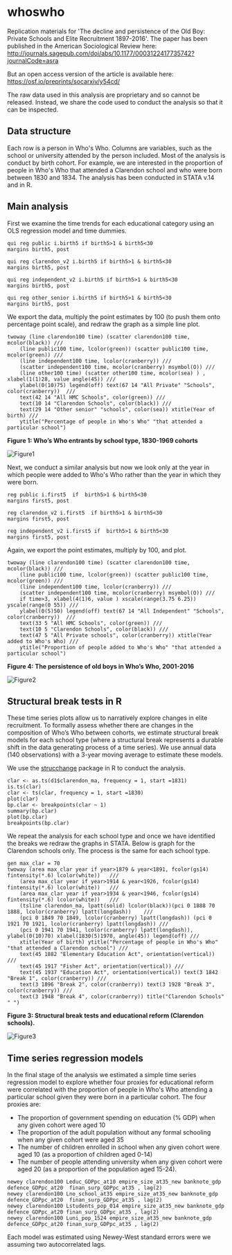 # whoswho

Replication materials for 'The decline and persistence of the Old Boy: Private Schools and Elite Recruitment 1897-2016'. The paper has been published in the American Sociological Review here: http://journals.sagepub.com/doi/abs/10.1177/0003122417735742?journalCode=asra

But an open access version of the article is available here: https://osf.io/preprints/socarxiv/y54cd/

The raw data used in this analysis are proprietary and so cannot be released. Instead, we share the code used to conduct the analysis so that it can be inspected. 

## Data structure

Each row is a person in Who's Who. Columns are variables, such as the school or university attended by the person included. Most of the analysis is conduct by birth cohort. For example, we are interested in the proportion of people in Who's Who that attended a Clarendon school and who were born between 1830 and 1834. The analysis has been conducted in STATA v.14 and in R. 

## Main analysis

First we examine the time trends for each educational category using an OLS regression model and time dummies.


```
qui reg public i.birth5 if birth5>1 & birth5<30
margins birth5, post

qui reg clarendon_v2 i.birth5 if birth5>1 & birth5<30
margins birth5, post
	
qui reg independent_v2 i.birth5 if birth5>1 & birth5<30
margins birth5, post
		
qui reg other_senior i.birth5 if birth5>1 & birth5<30
margins birth5, post
```


We export the data, multiply the point estimates by 100 (to push them onto percentage point scale), and redraw the graph as a simple line plot. 

```
twoway (line clarendon100 time) (scatter clarendon100 time, mcolor(black)) ///
	(line public100 time, lcolor(green)) (scatter public100 time, mcolor(green)) ///
	(line independent100 time, lcolor(cranberry)) ///
  	(scatter independent100 time, mcolor(cranberry) msymbol(O)) ///
	(line other100 time) (scatter other100 time, mcolor(sea) ) , xlabel(1(1)28, value angle(45)) ///
	ylabel(0(10)75) legend(off) text(67 14 "All Private" "Schools", color(cranberry))  ///
	text(42 14 "All HMC Schools", color(green)) ///
	text(10 14 "Clarendon Schools", color(black)) ///
	text(29 14 "Other senior" "schools", color(sea)) xtitle(Year of birth) ///
	ytitle("Percentage of people in Who's Who" "that attended a particular school") 
```



**Figure 1: Who’s Who entrants by school type, 1830-1969 cohorts**

![Figure1](./schools_over_time_fig1.png)


Next, we conduct a similar analysis but now we look only at the year in which people were added to Who's Who rather than the year in which they were born.


```
reg public i.first5  if  birth5>1 & birth5<30
margins first5, post

reg clarendon_v2 i.first5  if birth5>1 & birth5<30
margins first5, post

reg independent_v2 i.first5 if  birth5>1 & birth5<30
margins first5, post
```

Again, we export the point estimates, multiply by 100, and plot. 

```
twoway (line clarendon100 time) (scatter clarendon100 time, mcolor(black)) ///
	(line public100 time, lcolor(green)) (scatter public100 time, mcolor(green)) ///
	(line independent100 time, lcolor(cranberry)) ///
	(scatter independent100 time, mcolor(cranberry) msymbol(O)) ///
	if time>3, xlabel(4(1)6, value ) xscale(range(3.75 6.25)) yscale(range(0 55)) ///
	ylabel(0(5)50) legend(off) text(67 14 "All Independent" "Schools", color(cranberry))  ///
	text(33 5 "All HMC Schools", color(green)) ///
	text(10 5 "Clarendon Schools", color(black)) ///
	text(47 5 "All Private schools", color(cranberry)) xtitle(Year added to Who's Who) ///
	ytitle("Proportion of people added to Who's Who" "that attended a particular school") 

```

**Figure 4: The persistence of old boys in Who’s Who, 2001-2016** 


![Figure2](./schools_recent_fig2.png)

## Structural break tests in R

These time series plots allow us to narratively explore changes in elite recruitment. To formally assess whether there are changes in the composition of Who’s Who between cohorts, we estimate structural break models for each school type (where a structural break represents a durable shift in the data generating process of a time series). We use annual data (140 observations) with a 3-year moving average to estimate these models. 

We use the [strucchange](https://cran.r-project.org/web/packages/strucchange/strucchange.pdf) package in R to conduct the analysis. 

```
clar <- as.ts(d1$clarendon_ma, frequency = 1, start =1831)
is.ts(clar)
clar <- ts(clar, frequency = 1, start =1830)
plot(clar)
bp.clar <- breakpoints(clar ~ 1)
summary(bp.clar)
plot(bp.clar)
breakpoints(bp.clar)
```

We repeat the analysis for each school type and once we have identified the breaks we redraw the graphs in STATA. Below is graph for the Clarendon schools only. The process is the same for each school type. 

```
gen max_clar = 70	
twoway (area max_clar year if year>1879 & year<1891, fcolor(gs14) fintensity(*.6) lcolor(white))   ///
	(area max_clar year if year>1914 & year<1926, fcolor(gs14) fintensity(*.6) lcolor(white))   ///
	(area max_clar year if year>1934 & year<1946, fcolor(gs14) fintensity(*.6) lcolor(white))   ///
	(tsline clarendon_ma, lpatt(solid) lcolor(black))(pci 0 1888 70 1888, lcolor(cranberry) lpatt(longdash))	///
	(pci 0 1849 70 1849, lcolor(cranberry) lpatt(longdash)) (pci 0 1921 70 1921, lcolor(cranberry) lpatt(longdash)) ///
	(pci 0 1941 70 1941, lcolor(cranberry) lpatt(longdash)), ylabel(0(10)70) xlabel(1830(5)1970, angle(45)) legend(off) ///
	xtitle(Year of birth) ytitle("Percentage of people in Who's Who" "that attended a Clarendon school") ///
	text(45 1882 "Elementary Education Act", orientation(vertical)) ///
	text(45 1917 "Fisher Act", orientation(vertical)) ///
	text(45 1937 "Education Act", orientation(vertical)) text(3 1842 "Break 1", color(cranberry)) ///	
	text(3 1896 "Break 2", color(cranberry)) text(3 1928 "Break 3", color(cranberry)) ///
	text(3 1948 "Break 4", color(cranberry)) title("Clarendon Schools" " ") 

```





**Figure 3: Structural break tests and educational reform (Clarendon schools).**


![Figure3](./clarendon_break.png)


## Time series regression models

In the final stage of the analysis we estimated a simple time series regression model to explore whether four proxies for educational reform were correlated with the proportion of people in Who's Who attending a particular school given they were born in a particular cohort. The four proxies are:
* The proportion of government spending on education (% GDP) when any given cohort were aged 10
* The proportion of the adult population without any formal schooling when any given cohort were aged 35
* The number of children enrolled in school when any given cohort were aged 10 (as a proportion of children aged 0-14)
* The number of people attending university when any given cohort were aged 20 (as a proportion of the population aged 15-24).

```
newey clarendon100 Leduc_GDPpc_at10 empire_size_at35_new banknote_gdp defence_GDPpc_at20  finan_surp_GDPpc_at35 , lag(2) 
newey clarendon100 Lno_school_at35 empire_size_at35_new banknote_gdp defence_GDPpc_at20  finan_surp_GDPpc_at35 , lag(2) 
newey clarendon100 Lstudents_pop_014 empire_size_at35_new banknote_gdp defence_GDPpc_at20 finan_surp_GDPpc_at35 , lag(2)
newey clarendon100 Luni_pop_1524 empire_size_at35_new banknote_gdp defence_GDPpc_at20 finan_surp_GDPpc_at35 , lag(2)
```

Each model was estimated using Newey-West standard errors were we assuming two autocorrelated lags.



